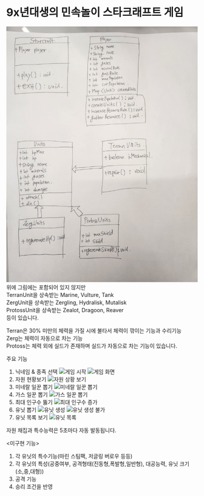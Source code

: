 # <h1> 9x년대생의 민속놀이 스타크래프트 게임 </h1>

![클래스 다이어그램](KakaoTalk_Photo_2025-02-02-22-14-32.jpeg)
위에 그림에는 포함되어 있지 않지만
<br/>
TerranUnit을 상속받는 Marine, Vulture, Tank
<br/>
ZergUnit을 상속받는 Zergling, Hydralisk, Mutalisk
<br/>
ProtossUnit을 상속받는 Zealot, Dragoon, Reaver
<br/>
등이 있습니다.

Terran은 30% 미만의 체력을 가질 시에 불타서 체력이 깎이는 기능과 수리기능
<br/>
Zerg는 체력이 자동으로 차는 기능
<br/>
Protoss는 체력 외에 실드가 존재하며 실드가 자동으로 차는 기능이 있습니다.
<br/>

주요 기능
1. 닉네임 & 종족 선택
![게임 시작](게임_시작.png)
![게임 화면](게임_화면.png)
2. 자원 현황보기
![자원 상황 보기](자원_상황.png)
3. 미네랄 일꾼 뽑기
![미네랄 일꾼 뽑기](미네랄_채취율.png)
4. 가스 일꾼 뽑기
![가스 일꾼 뽑기](가스_채취율.png)
5. 최대 인구수 뚫기
![최대 인구수 증가](최대_인구수_증가.png)
6. 유닛 뽑기
![유닛 생성](유닛_생성.png)
![유닛 생성 불가](유닛_생성2.png)
7. 유닛 목록 보기
![유닛 목록](유닛_목록_보기.png)

  

자원 채집과 특수능력은 5초마다 자동 발동됩니다.

<미구현 기능>
1. 각 유닛의 특수기능(마린 스팀팩, 저글링 버로우 등등)
2. 각 유닛의 특성(공중여부, 공격형태(진동형,폭발형,일반형), 대공능력, 유닛 크기(소,중,대형))
3. 공격 기능
4. 승리 조건을 반영
